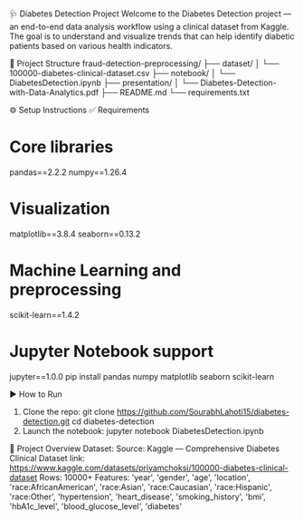 🩺 Diabetes Detection Project
Welcome to the Diabetes Detection project — an end-to-end data analysis workflow using a clinical dataset from Kaggle. The goal is to understand and visualize trends that can help identify diabetic patients based on various health indicators.


📁 Project Structure
fraud-detection-preprocessing/
├── dataset/
│   └── 100000-diabetes-clinical-dataset.csv
├── notebook/
│   └── DiabetesDetection.ipynb
├── presentation/
│   └── Diabetes-Detection-with-Data-Analytics.pdf
├── README.md
└── requirements.txt


⚙️ Setup Instructions
✅ Requirements
# Core libraries
pandas==2.2.2
numpy==1.26.4
# Visualization
matplotlib==3.8.4
seaborn==0.13.2
# Machine Learning and preprocessing
scikit-learn==1.4.2
# Jupyter Notebook support
jupyter==1.0.0
pip install pandas numpy matplotlib seaborn scikit-learn


▶️ How to Run
1. Clone the repo:
  git clone https://github.com/SourabhLahoti15/diabetes-detection.git
  cd diabetes-detection
2. Launch the notebook:
   jupyter notebook DiabetesDetection.ipynb


🎯 Project Overview
Dataset:
Source: Kaggle — Comprehensive Diabetes Clinical Dataset
link: https://www.kaggle.com/datasets/priyamchoksi/100000-diabetes-clinical-dataset
Rows: 10000+
Features: 'year', 'gender', 'age', 'location', 'race:AfricanAmerican',
       'race:Asian', 'race:Caucasian', 'race:Hispanic', 'race:Other',
       'hypertension', 'heart_disease', 'smoking_history', 'bmi',
       'hbA1c_level', 'blood_glucose_level', 'diabetes'
       

